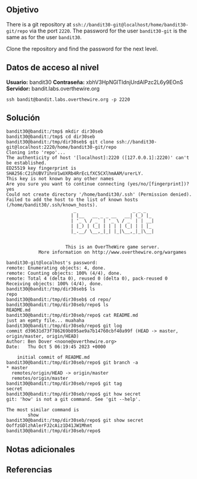 ## Objetivo
There is a git repository at `ssh://bandit30-git@localhost/home/bandit30-git/repo` via the port `2220`. The password for the user `bandit30-git` is the same as for the user `bandit30`.

Clone the repository and find the password for the next level.
## Datos de acceso al nivel
**Usuario:** bandit30
**Contraseña:** xbhV3HpNGlTIdnjUrdAlPzc2L6y9EOnS
**Servidor:** bandit.labs.overthewire.org
```
ssh bandit@bandit.labs.overthewire.org -p 2220
```
## Solución

```
bandit30@bandit:/tmp$ mkdir dir30seb
bandit30@bandit:/tmp$ cd dir30seb
bandit30@bandit:/tmp/dir30seb$ git clone ssh://bandit30-git@localhost:2220/home/bandit30-git/repo
Cloning into 'repo'...
The authenticity of host '[localhost]:2220 ([127.0.0.1]:2220)' can't be established.
ED25519 key fingerprint is SHA256:C2ihUBV7ihnV1wUXRb4RrEcLfXC5CXlhmAAM/urerLY.
This key is not known by any other names
Are you sure you want to continue connecting (yes/no/[fingerprint])? yes
Could not create directory '/home/bandit30/.ssh' (Permission denied).
Failed to add the host to the list of known hosts (/home/bandit30/.ssh/known_hosts).
                         _                     _ _ _
                        | |__   __ _ _ __   __| (_) |_
                        | '_ \ / _` | '_ \ / _` | | __|
                        | |_) | (_| | | | | (_| | | |_
                        |_.__/ \__,_|_| |_|\__,_|_|\__|


                      This is an OverTheWire game server.
            More information on http://www.overthewire.org/wargames

bandit30-git@localhost's password:
remote: Enumerating objects: 4, done.
remote: Counting objects: 100% (4/4), done.
remote: Total 4 (delta 0), reused 0 (delta 0), pack-reused 0
Receiving objects: 100% (4/4), done.
bandit30@bandit:/tmp/dir30seb$ ls
repo
bandit30@bandit:/tmp/dir30seb$ cd repo/
bandit30@bandit:/tmp/dir30seb/repo$ ls
README.md
bandit30@bandit:/tmp/dir30seb/repo$ cat README.md
just an epmty file... muahaha
bandit30@bandit:/tmp/dir30seb/repo$ git log
commit d39631d73f786269b895ae9a7b14760cbf40a99f (HEAD -> master, origin/master, origin/HEAD)
Author: Ben Dover <noone@overthewire.org>
Date:   Thu Oct 5 06:19:45 2023 +0000

    initial commit of README.md
bandit30@bandit:/tmp/dir30seb/repo$ git branch -a
* master
  remotes/origin/HEAD -> origin/master
  remotes/origin/master
bandit30@bandit:/tmp/dir30seb/repo$ git tag
secret
bandit30@bandit:/tmp/dir30seb/repo$ git how secret
git: 'how' is not a git command. See 'git --help'.

The most similar command is
        show
bandit30@bandit:/tmp/dir30seb/repo$ git show secret
OoffzGDlzhAlerFJ2cAiz1D41JW1Mhmt
bandit30@bandit:/tmp/dir30seb/repo$

```
## Notas adicionales
## Referencias